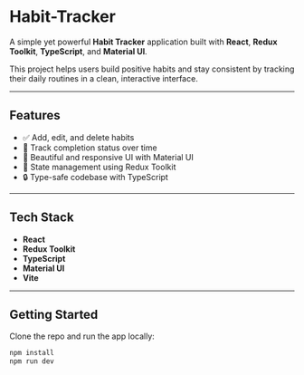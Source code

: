 # Habit-Tracker
A simple yet powerful **Habit Tracker** application built with **React**, **Redux Toolkit**, **TypeScript**, and **Material UI**.

This project helps users build positive habits and stay consistent by tracking their daily routines in a clean, interactive interface.

---

##  Features

- ✅ Add, edit, and delete habits  
- 📅 Track completion status over time
- 🎨 Beautiful and responsive UI with Material UI  
- 🔄 State management using Redux Toolkit  
- 🔒 Type-safe codebase with TypeScript  

---

##  Tech Stack

- **React**  
- **Redux Toolkit**  
- **TypeScript**  
- **Material UI**  
- **Vite**

---

##  Getting Started

Clone the repo and run the app locally:

```bash
npm install
npm run dev
